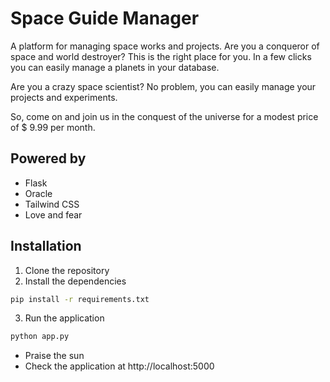 # Space Guide Manager
A platform for managing space works and projects.
Are you a conqueror of space and world destroyer? This is the right place for you.
In a few clicks you can easily manage a planets in your database.

Are you a crazy space scientist? No problem, you can easily manage your projects and experiments.

So, come on and join us in the conquest of the universe for a modest price of $ 9.99 per month.

## Powered by
- Flask
- Oracle
- Tailwind CSS
- Love and fear

## Installation
1. Clone the repository
2. Install the dependencies
```bash
pip install -r requirements.txt
```
3. Run the application
```bash
python app.py
```
- Praise the sun
- Check the application at http://localhost:5000
